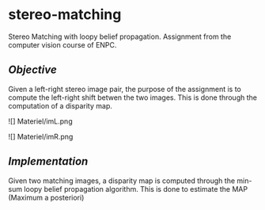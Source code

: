 # stereo-matching
Stereo Matching with loopy belief propagation. Assignment from the computer vision course of ENPC. 

*Objective*
---
Given a left-right stereo image pair, the purpose of the assignment is to compute the left-right shift betwen the two images. 
This is done through the computation of a disparity map.

![] Materiel/imL.png

![] Materiel/imR.png

*Implementation*
---
Given two matching images, a disparity map is computed through the min-sum loopy belief propagation algorithm.
This is done to estimate the MAP (Maximum a posteriori)
